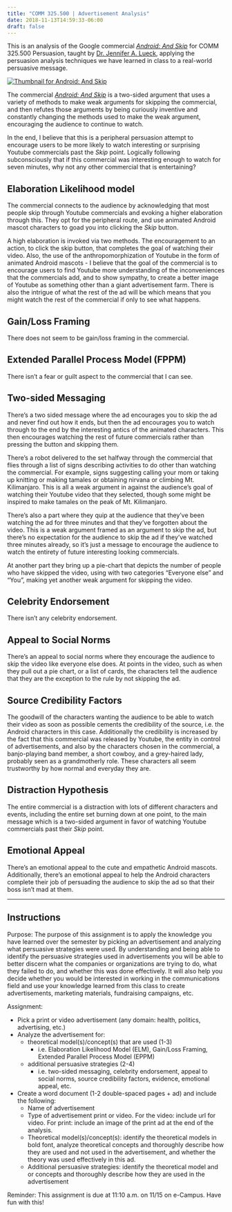 ```yaml
---
title: "COMM 325.500 | Advertisement Analysis"
date: 2018-11-13T14:59:33-06:00
draft: false
---
```


This is an analysis of the Google commercial [_Android: And Skip_][1] for COMM 325.500 Persuasion, taught by [Dr. Jennifer A. Lueck](https://comm.tamu.edu/jennifer-lueck/), applying the persuasion analysis techniques we have learned in class to a real-world persuasive message.

[![Thumbnail for Android: And Skip][image-1]][3]

The commercial [_Android: And Skip_][4] is a two-sided argument that uses a variety of methods to make weak arguments for skipping the commercial, and then refutes those arguments by being curiously inventive and constantly changing the methods used to make the weak argument, encouraging the audience to continue to watch.

In the end, I believe that this is a peripheral persuasion attempt to encourage users to be more likely to watch interesting or surprising Youtube commercials past the *Skip* point. Logically following subconsciously that if this commercial was interesting enough to watch for seven minutes, why not any other commercial that is entertaining?

## Elaboration Likelihood model

The commercial connects to the audience by acknowledging that most people skip through Youtube commercials and evoking a higher elaboration through this. They opt for the peripheral route, and use animated Android mascot characters to goad you into clicking the *Skip* button.

A high elaboration is invoked via two methods. The encouragement to an action, to click the skip button, that completes the goal of watching their video. Also, the use of the anthropomorphization of Youtube in the form of animated Android mascots - I believe that the goal of the commercial is to encourage users to find Youtube more understanding of the inconveniences that the commercials add, and to show sympathy, to create a better image of Youtube as something other than a giant advertisement farm. There is also the intrigue of what the rest of the ad will be which means that you might watch the rest of the commercial if only to see what happens.

## Gain/Loss Framing

There does not seem to be gain/loss framing in the commercial.

## Extended Parallel Process Model (FPPM)

There isn’t a fear or guilt aspect to the commercial that I can see.

## Two-sided Messaging

There’s a two sided message where the ad encourages you to skip the ad and never find out how it ends, but then the ad encourages you to watch through to the end by the interesting antics of the animated characters. This then encourages watching the rest of future commercials rather than pressing the button and skipping them.

There’s a robot delivered to the set halfway through the commercial that flies through a list of signs describing activities to do other than watching the commercial. For example, signs suggesting calling your mom or taking up knitting or making tamales or obtaining nirvana or climbing Mt. Kilimanjaro. This is all a weak argument in against the audience’s goal of watching their Youtube video that they selected, though some might be inspired to make tamales on the peak of Mt. Kilimanjaro.

There’s also a part where they quip at the audience that they’ve been watching the ad for three minutes and that they’ve forgotten about the video. This is a weak argument framed as an argument to skip the ad, but there’s no expectation for the audience to skip the ad if they’ve watched three minutes already, so it’s just a message to encourage the audience to watch the entirety of future interesting looking commercials.

At another part they bring up a pie-chart that depicts the number of people who have skipped the video, using with two categories “Everyone else” and “You”, making yet another weak argument for skipping the video.

## Celebrity Endorsement

There isn’t any celebrity endorsement.

## Appeal to Social Norms

There’s an appeal to social norms where they encourage the audience to skip the video like everyone else does. At points in the video, such as when they pull out a pie chart, or a list of cards, the characters tell the audience that they are the exception to the rule by not skipping the ad.

## Source Credibility Factors

The goodwill of the characters wanting the audience to be able to watch their video as soon as possible cements the credibility of the source, i.e. the Android characters in this case. Additionally the credibility is increased by the fact that this commercial was released by Youtube, the entity in control of advertisements, and also by the characters chosen in the commercial, a banjo-playing band member, a short cowboy, and a grey-haired lady, probably seen as a grandmotherly role. These characters all seem trustworthy by how normal and everyday they are.

## Distraction Hypothesis

The entire commercial is a distraction with lots of different characters and events, including the entire set burning down at one point, to the main message which is a two-sided argument in favor of watching Youtube commercials past their *Skip* point.

## Emotional Appeal

There’s an emotional appeal to the cute and empathetic Android mascots. Additionally, there’s an emotional appeal to help the Android characters complete their job of persuading the audience to skip the ad so that their boss isn’t mad at them.

----

## Instructions

Purpose: The purpose of this assignment is to apply the knowledge you have learned over the semester by picking an advertisement and analyzing what persuasive strategies were used. By understanding and being able to identify the persuasive strategies used in advertisements you will be able to better discern what the companies or organizations are trying to do, what they failed to do, and whether this was done effectively. It will also help you decide whether you would be interested in working in the communications field and use your knowledge learned from this class to create advertisements, marketing materials, fundraising campaigns, etc.

Assignment:

* Pick a print or video advertisement (any domain: health, politics, advertising, etc.)
* Analyze the advertisement for:
	* theoretical model(s)/concept(s) that are used (1-3)
		* i.e. Elaboration Likelihood Model (ELM), Gain/Loss Framing, Extended Parallel Process Model (EPPM)
	* additional persuasive strategies (2-4)
		* i.e. two-sided messaging, celebrity endorsement, appeal to social norms, source credibility factors, evidence, emotional appeal, etc.
* Create a word document (1-2 double-spaced pages + ad) and include the following:
	* Name of advertisement
	* Type of advertisement print or video. For the video: include url for video. For print: include an image of the print ad at the end of the analysis.
	* Theoretical model(s)/concept(s): identify the theoretical models in bold font, analyze theoretical concepts and thoroughly describe how they are used and not used in the advertisement, and whether the theory was used effectively in this ad.
	* Additional persuasive strategies: identify the theoretical model and or concepts and thoroughly describe how they are used in the advertisement

Reminder: This assignment is due at 11:10 a.m. on 11/15 on e-Campus. Have fun with this!

[1]:	https://youtu.be/rDPopoBL698
[3]:	https://youtu.be/rDPopoBL698
[4]:	https://youtu.be/rDPopoBL698

[image-1]:	/uploads/android-and-skip-thumbnail.jpg
